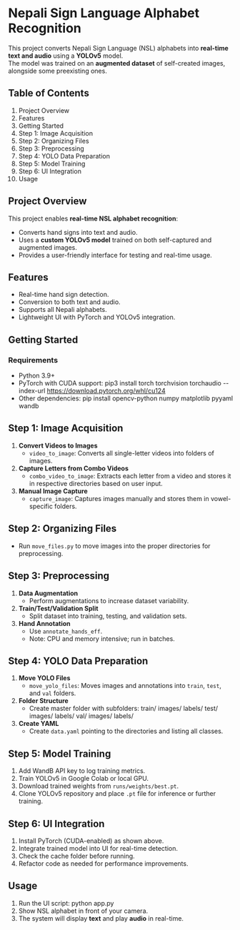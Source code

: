 # Nepali Sign Language Alphabet Recognition

This project converts Nepali Sign Language (NSL) alphabets into **real-time text and audio** using a **YOLOv5** model.  
The model was trained on an **augmented dataset** of self-created images, alongside some preexisting ones.


## Table of Contents
1. Project Overview
2. Features
3. Getting Started
4. Step 1: Image Acquisition
5. Step 2: Organizing Files
6. Step 3: Preprocessing
7. Step 4: YOLO Data Preparation
8. Step 5: Model Training
9. Step 6: UI Integration
10. Usage


## Project Overview
This project enables **real-time NSL alphabet recognition**:
- Converts hand signs into text and audio.
- Uses a **custom YOLOv5 model** trained on both self-captured and augmented images.
- Provides a user-friendly interface for testing and real-time usage.


## Features
- Real-time hand sign detection.
- Conversion to both text and audio.
- Supports all Nepali alphabets.
- Lightweight UI with PyTorch and YOLOv5 integration.


## Getting Started
### Requirements
- Python 3.9+
- PyTorch with CUDA support:
  pip3 install torch torchvision torchaudio --index-url https://download.pytorch.org/whl/cu124
- Other dependencies:
  pip install opencv-python numpy matplotlib pyyaml wandb


## Step 1: Image Acquisition
1. **Convert Videos to Images**
   - `video_to_image`: Converts all single-letter videos into folders of images.
2. **Capture Letters from Combo Videos**
   - `combo_video_to_image`: Extracts each letter from a video and stores it in respective directories based on user input.
3. **Manual Image Capture**
   - `capture_image`: Captures images manually and stores them in vowel-specific folders.



## Step 2: Organizing Files
- Run `move_files.py` to move images into the proper directories for preprocessing.



## Step 3: Preprocessing
1. **Data Augmentation**
   - Perform augmentations to increase dataset variability.
2. **Train/Test/Validation Split**
   - Split dataset into training, testing, and validation sets.
3. **Hand Annotation**
   - Use `annotate_hands_eff`.
   - Note: CPU and memory intensive; run in batches.



## Step 4: YOLO Data Preparation
1. **Move YOLO Files**
   - `move_yolo_files`: Moves images and annotations into `train`, `test`, and `val` folders.
2. **Folder Structure**
   - Create master folder with subfolders:
     train/
       images/
       labels/
     test/
       images/
       labels/
     val/
       images/
       labels/
3. **Create YAML**
   - Create `data.yaml` pointing to the directories and listing all classes.



## Step 5: Model Training
1. Add WandB API key to log training metrics.
2. Train YOLOv5 in Google Colab or local GPU.
3. Download trained weights from `runs/weights/best.pt`.
4. Clone YOLOv5 repository and place `.pt` file for inference or further training.



## Step 6: UI Integration
1. Install PyTorch (CUDA-enabled) as shown above.
2. Integrate trained model into UI for real-time detection.
3. Check the cache folder before running.
4. Refactor code as needed for performance improvements.


## Usage
1. Run the UI script:
   python app.py
2. Show NSL alphabet in front of your camera.
3. The system will display **text** and play **audio** in real-time.
